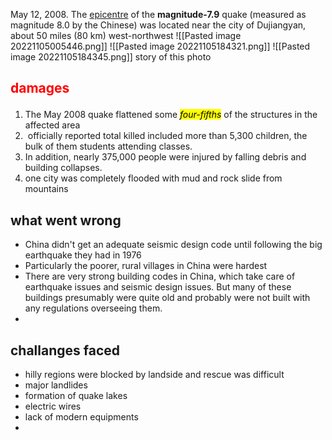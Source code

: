 May 12, 2008. The [epicentre](https://www.britannica.com/science/epicentre) of the **magnitude-7.9**
quake (measured as magnitude 8.0 by the Chinese) was located near the city of Dujiangyan, about 50 miles (80 km) west-northwest 
		![[Pasted image 20221105005446.png]]
		![[Pasted image 20221105184321.png]]
![[Pasted image 20221105184345.png]]
story of this photo 
## <p style="color:red"> damages</p>
1. The May 2008 quake flattened some <mark>_four-fifths_</mark> of the structures in the affected area
2.  officially reported total killed included more than 5,300 children, the bulk of them students attending classes.
3.  In addition, nearly 375,000 people were injured by falling debris and building collapses.
4. one city was completely flooded with mud and rock slide from mountains 

## what went wrong
- China didn't get an adequate seismic design code until following the big earthquake they had in 1976
- Particularly the poorer, rural villages in China were hardest
- There are very strong building codes in China, which take care of earthquake issues and seismic design issues. But many of these buildings presumably were quite old and probably were not built with any regulations overseeing them.
- 


## challanges faced
- hilly regions were blocked by landside and rescue was difficult
- major landlides
- formation of quake lakes
- electric wires
- lack of modern equipments
- 


